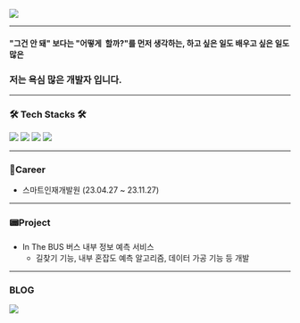 ![](https://velog.velcdn.com/images/sslgo15/post/8b010d08-299a-4628-8ea5-375ef5a767dc/image.png)
<hr>

#### "그건 안 돼" 보다는 "어떻게  할까?"를 먼저 생각하는, 하고 싶은 일도 배우고 싶은 일도 많은

### 저는 욕심 많은 개발자 입니다.
<hr>

### 🛠 Tech Stacks 🛠
<img src="https://img.shields.io/badge/Python-3776AB?style=for-the-badge&logo=Python&logoColor=white"/> 
<img src="https://img.shields.io/badge/Java-007396?style=for-the-badge&logo=java&logoColor=white"/> 
<img src="https://img.shields.io/badge/javascript-F7DF1E?style=for-the-badge&logo=javascript&logoColor=black">
<img src="https://img.shields.io/badge/React-61DAFB?style=for-the-badge&logo=React&logoColor=black">
<hr>

### 👞Career
* 스마트인재개발원 (23.04.27 ~ 23.11.27)
<hr>

### 📟Project
* In The BUS 버스 내부 정보 예측 서비스
    - 길찾기 기능, 내부 혼잡도 예측 알고리즘, 데이터 가공 기능 등 개발
<hr>

### BLOG
<a href="https://velog.io/@sslgo15"><img src="https://img.shields.io/badge/Velog-20C997?logo=velog&logoColor=white&link=https%3A%2F%2Fvelog.io%2F%40sslgo15"></a>

